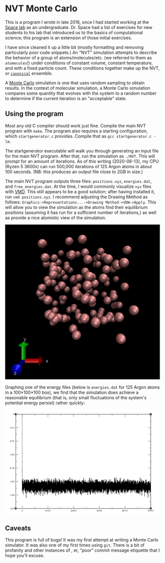 # NVT Monte Carlo

This is a program I wrote in late 2016, once I had started working at the [Space
lab](http://drbrian.space/) as an undergraduate. Dr. Space had a list of
exercises for new students to his lab that introduced us to the basics of
computational science; this program is an extension of those initial exercises.

I have since cleaned it up a little bit (mostly formatting and removing
particularly poor code snippets.) An "NVT" simulation attempts to describe the
behavior of a group of atoms/molecules/etc. (we referred to them as
`atomecules`!) under conditions of constant volume, constant temperature, and
with a fixed particle count. These conditions together make up the NVT, or
[`canonical`](https://en.wikipedia.org/wiki/Canonical_ensemble) ensemble.

A [Monte Carlo](https://en.wikipedia.org/wiki/Monte_Carlo_method) simulation is
one that uses random sampling to obtain results. In the context of molecular
simulation, a Monte Carlo simulation compares some quantity that evolves with
the system to a random number to determine if the current iteration is
an "acceptable" state.

## Using the program

Most any old C compiler should work just fine. Compile the main NVT program with
`make`. The program also requires a starting configuration, which
`startgenerator.c` provides. Compile that as `gcc startgenerator.c -lm`.

The startgenerator executable will walk you through generating an input file for
the main NVT program. After that, run the simulation as `./NVT`. This will
prompt for an amount of iterations. As of this writing (2020-06-13), my CPU
(Ryzen 5 3600x) can run 500,000 iterations of 125 Argon atoms in about 100
seconds. (NB: this produces an output file close to 2GB in size.)

The main NVT program outputs three files: `positions.xyz`, `energies.dat`, and
`free_energies.dat`. At the time, I would commonly visualize `xyz` files with
[VMD](http://www.ks.uiuc.edu/Research/vmd/). This still appears to be a good
solution; after having installed it, run `vmd positions.xyz`. I recommend
adjusting the Drawing Method as follows: `Graphics->Representations...->Drawing
Method->VDW->Apply`. This will allow you to view the simulation as the atoms
find their equilibrium positions (assuming it has run for a sufficient number of
iterations,) as well as provide a nice atomistic view of the simulation:

![image](equil.png)

Graphing one of the energy files (below is `energies.dat` for 125 Argon atoms in
a 100\*100\*100 box), we find that the simulation does achieve a reasonable
equilibrium (that is, only small fluctuations of the system's potential energy
persist) rather quickly:

![image](energy.png)

## Caveats
This program is full of bugs! It was my first attempt at writing a Monte Carlo
simulator. It was also one of my first times using `git`. There is a bit of
profanity and other instances of , er, "poor" commit message etiquette that I
hope you'll excuse.
